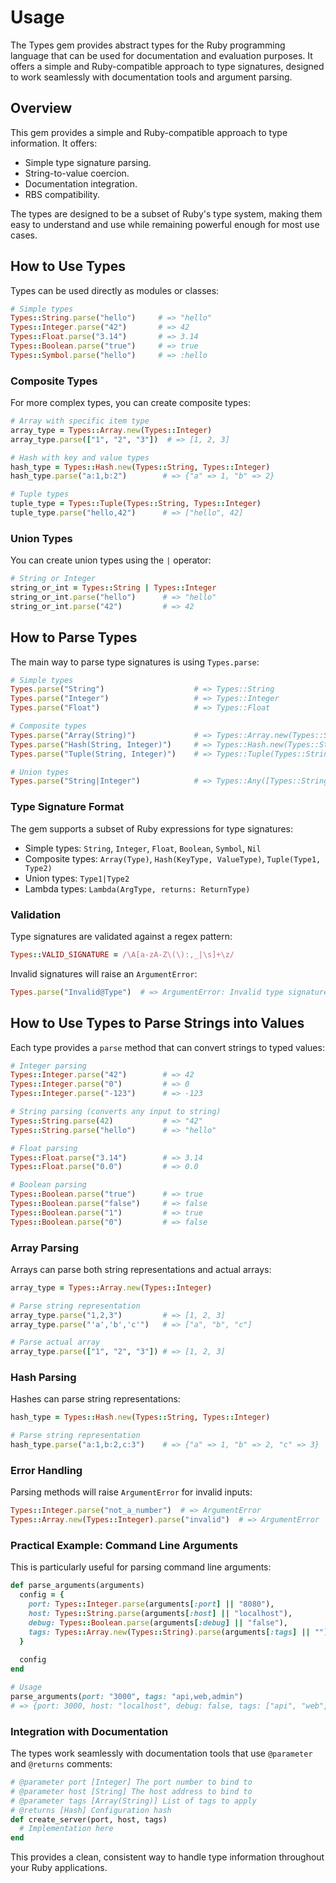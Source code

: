 # Usage

The Types gem provides abstract types for the Ruby programming language that can be used for documentation and evaluation purposes. It offers a simple and Ruby-compatible approach to type signatures, designed to work seamlessly with documentation tools and argument parsing.

## Overview

This gem provides a simple and Ruby-compatible approach to type information. It offers:

- Simple type signature parsing.
- String-to-value coercion.
- Documentation integration.
- RBS compatibility.

The types are designed to be a subset of Ruby's type system, making them easy to understand and use while remaining powerful enough for most use cases.

## How to Use Types

Types can be used directly as modules or classes:

```ruby
# Simple types
Types::String.parse("hello")     # => "hello"
Types::Integer.parse("42")       # => 42
Types::Float.parse("3.14")       # => 3.14
Types::Boolean.parse("true")     # => true
Types::Symbol.parse("hello")     # => :hello
```

### Composite Types

For more complex types, you can create composite types:

```ruby
# Array with specific item type
array_type = Types::Array.new(Types::Integer)
array_type.parse(["1", "2", "3"])  # => [1, 2, 3]

# Hash with key and value types
hash_type = Types::Hash.new(Types::String, Types::Integer)
hash_type.parse("a:1,b:2")        # => {"a" => 1, "b" => 2}

# Tuple types
tuple_type = Types::Tuple(Types::String, Types::Integer)
tuple_type.parse("hello,42")      # => ["hello", 42]
```

### Union Types

You can create union types using the `|` operator:

```ruby
# String or Integer
string_or_int = Types::String | Types::Integer
string_or_int.parse("hello")      # => "hello"
string_or_int.parse("42")         # => 42
```

## How to Parse Types

The main way to parse type signatures is using `Types.parse`:

```ruby
# Simple types
Types.parse("String")                    # => Types::String
Types.parse("Integer")                   # => Types::Integer
Types.parse("Float")                     # => Types::Float

# Composite types
Types.parse("Array(String)")             # => Types::Array.new(Types::String)
Types.parse("Hash(String, Integer)")     # => Types::Hash.new(Types::String, Types::Integer)
Types.parse("Tuple(String, Integer)")    # => Types::Tuple(Types::String, Types::Integer)

# Union types
Types.parse("String|Integer")            # => Types::Any([Types::String, Types::Integer])
```

### Type Signature Format

The gem supports a subset of Ruby expressions for type signatures:

- Simple types: `String`, `Integer`, `Float`, `Boolean`, `Symbol`, `Nil`
- Composite types: `Array(Type)`, `Hash(KeyType, ValueType)`, `Tuple(Type1, Type2)`
- Union types: `Type1|Type2`
- Lambda types: `Lambda(ArgType, returns: ReturnType)`

### Validation

Type signatures are validated against a regex pattern:

```ruby
Types::VALID_SIGNATURE = /\A[a-zA-Z\(\):,_|\s]+\z/
```

Invalid signatures will raise an `ArgumentError`:

```ruby
Types.parse("Invalid@Type")  # => ArgumentError: Invalid type signature: "Invalid@Type"!
```

## How to Use Types to Parse Strings into Values

Each type provides a `parse` method that can convert strings to typed values:

```ruby
# Integer parsing
Types::Integer.parse("42")        # => 42
Types::Integer.parse("0")         # => 0
Types::Integer.parse("-123")      # => -123

# String parsing (converts any input to string)
Types::String.parse(42)           # => "42"
Types::String.parse("hello")      # => "hello"

# Float parsing
Types::Float.parse("3.14")        # => 3.14
Types::Float.parse("0.0")         # => 0.0

# Boolean parsing
Types::Boolean.parse("true")      # => true
Types::Boolean.parse("false")     # => false
Types::Boolean.parse("1")         # => true
Types::Boolean.parse("0")         # => false
```

### Array Parsing

Arrays can parse both string representations and actual arrays:

```ruby
array_type = Types::Array.new(Types::Integer)

# Parse string representation
array_type.parse("1,2,3")         # => [1, 2, 3]
array_type.parse("'a','b','c'")   # => ["a", "b", "c"]

# Parse actual array
array_type.parse(["1", "2", "3"]) # => [1, 2, 3]
```

### Hash Parsing

Hashes can parse string representations:

```ruby
hash_type = Types::Hash.new(Types::String, Types::Integer)

# Parse string representation
hash_type.parse("a:1,b:2,c:3")    # => {"a" => 1, "b" => 2, "c" => 3}
```

### Error Handling

Parsing methods will raise `ArgumentError` for invalid inputs:

```ruby
Types::Integer.parse("not_a_number")  # => ArgumentError
Types::Array.new(Types::Integer).parse("invalid")  # => ArgumentError
```

### Practical Example: Command Line Arguments

This is particularly useful for parsing command line arguments:

```ruby
def parse_arguments(arguments)
  config = {
    port: Types::Integer.parse(arguments[:port] || "8080"),
    host: Types::String.parse(arguments[:host] || "localhost"),
    debug: Types::Boolean.parse(arguments[:debug] || "false"),
    tags: Types::Array.new(Types::String).parse(arguments[:tags] || "")
  }
  
  config
end

# Usage
parse_arguments(port: "3000", tags: "api,web,admin")
# => {port: 3000, host: "localhost", debug: false, tags: ["api", "web", "admin"]}
```

### Integration with Documentation

The types work seamlessly with documentation tools that use `@parameter` and `@returns` comments:

```ruby
# @parameter port [Integer] The port number to bind to
# @parameter host [String] The host address to bind to
# @parameter tags [Array(String)] List of tags to apply
# @returns [Hash] Configuration hash
def create_server(port, host, tags)
  # Implementation here
end
```

This provides a clean, consistent way to handle type information throughout your Ruby applications.
